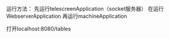 运行方法：
先运行telescreenApplication（socket服务器）
在运行WebserverApplication
再运行machineApplication

打开localhost:8080/tables